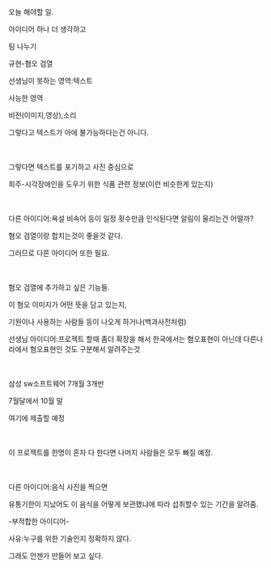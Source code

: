 오늘 해야할 일.
 
아이디어 하나 더 생각하고

팀 나누기

규현-혐오 검열

선생님이 못하는 영역:텍스트

사능한 영역

비전(이미지,영상),소리

그렇다고 텍스트가 아에 불가능하다는건 아니다.

ㅤ

그렇다면 텍스트를 포기하고 사진 중심으로

희주-시각장애인을 도우기 위한 식품 관련 정보(이런 비슷한게 있는지)

ㅤ

다른 아이디어:욕설 비속어 등이 일정 횟수만큼 인식된다면 알림이 울리는건 어떨까?

혐오 검열이랑 합치는것이 좋을것 같다.

그러므로 다른 아이디어 또한 필요.

ㅤ

혐오 검열에 추가하고 싶은 기능들.

이 혐오 이미지가 어떤 뜻을 담고 있는지,

기원이나 사용하는 사람들 등이 나오게 하거나(백과사전처럼)

선생님 아이디어:프로젝트 할때 좀더 확장을 해서 한국에서는 혐오표현이 아닌데 다른나라에서 혐오표현인 것도 구분해서 알려주는것

ㅤ

삼성 sw소프트웨어 7개월 3개반

7월달에서 10월 말

여기에 제출할 예정

ㅤ

이 프로젝트를 한명이 혼자 다 한다면 나머지 사람들은 모두 빠질 예정.

ㅤ

다른 아이디어:음식 사진을 찍으면

유통기한이 지났어도 이 음식을 어떻게 보관했냐에 따라 섭취할수 있는 기간을 알려줌.

-부적합한 아이디어-

사유:누구를 위한 기술인지 정확하지 않다.

그래도 언젠가 만들어 보고 싶다.
